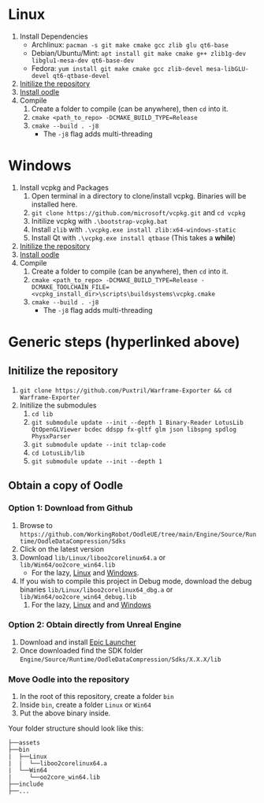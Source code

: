 # Linux

1. Install Dependencies
    * Archlinux: `pacman -s git make cmake gcc zlib glu qt6-base`
    * Debian/Ubuntu/Mint: `apt install git make cmake g++ zlib1g-dev libglu1-mesa-dev qt6-base-dev`
    * Fedora: `yum install git make cmake gcc zlib-devel mesa-libGLU-devel qt6-qtbase-devel`
1. [Initilize the repository](#initilize-the-repository)
1. [Install oodle](#obtain-a-copy-of-oodle)
1. Compile
    1. Create a folder to compile (can be anywhere), then `cd` into it.
    1. `cmake <path_to_repo> -DCMAKE_BUILD_TYPE=Release`
    1. `cmake --build . -j8`
        - The `-j8` flag adds multi-threading

# Windows

1. Install vcpkg and Packages
    1. Open terminal in a directory to clone/install vcpkg. Binaries will be installed here.
    1. `git clone https://github.com/microsoft/vcpkg.git` and `cd vcpkg`
    1. Initilize vcpkg with `.\bootstrap-vcpkg.bat`
    1. Install `zlib` with `.\vcpkg.exe install zlib:x64-windows-static`
    1. Install Qt with `.\vcpkg.exe install qtbase` (This takes a **while**)
1. [Initilize the repository](#initilize-the-repository)
1. [Install oodle](#obtain-a-copy-of-oodle)
1. Compile
    1. Create a folder to compile (can be anywhere), then `cd` into it.
    1. `cmake <path_to_repo> -DCMAKE_BUILD_TYPE=Release -DCMAKE_TOOLCHAIN_FILE=<vcpkg_install_dir>\scripts\buildsystems\vcpkg.cmake`
    1. `cmake --build . -j8`
        - The `-j8` flag adds multi-threading

# Generic steps (hyperlinked above)

## Initilize the repository
1. `git clone https://github.com/Puxtril/Warframe-Exporter && cd Warframe-Exporter`
1. Initilize the submodules
	1. `cd lib`
	1. `git submodule update --init --depth 1 Binary-Reader LotusLib QtOpenGLViewer bcdec ddspp fx-gltf glm json libspng spdlog PhysxParser`
    1. `git submodule update --init tclap-code`
    1. `cd LotusLib/lib`
    1. `git submodule update --init --depth 1`


## Obtain a copy of Oodle

### Option 1: Download from Github

1. Browse to `https://github.com/WorkingRobot/OodleUE/tree/main/Engine/Source/Runtime/OodleDataCompression/Sdks`
1. Click on the latest version
1. Download `lib/Linux/liboo2corelinux64.a` or `lib/Win64/oo2core_win64.lib`
    - For the lazy, [Linux](https://github.com/WorkingRobot/OodleUE/raw/refs/heads/main/Engine/Source/Runtime/OodleDataCompression/Sdks/2.9.12/lib/Linux/liboo2corelinux64.a) and [Windows](https://github.com/WorkingRobot/OodleUE/raw/refs/heads/main/Engine/Source/Runtime/OodleDataCompression/Sdks/2.9.12/lib/Win64/oo2core_win64.lib).
1. If you wish to compile this project in Debug mode, download the debug binaries `lib/Linux/liboo2corelinux64_dbg.a` or `lib/Win64/oo2core_win64_debug.lib`
    1. For the lazy, [Linux](https://github.com/WorkingRobot/OodleUE/raw/refs/heads/main/Engine/Source/Runtime/OodleDataCompression/Sdks/2.9.12/lib/Linux/liboo2corelinux64_dbg.a) and and [Windows](https://github.com/WorkingRobot/OodleUE/raw/refs/heads/main/Engine/Source/Runtime/OodleDataCompression/Sdks/2.9.12/lib/Win64/oo2core_win64_debug.lib)

### Option 2: Obtain directly from Unreal Engine

1. Download and install [Epic Launcher](https://store.epicgames.com)
1. Once downloaded find the SDK folder `Engine/Source/Runtime/OodleDataCompression/Sdks/X.X.X/lib`

### Move Oodle into the repository

1. In the root of this repository, create a folder `bin`
1. Inside `bin`, create a folder `Linux` or `Win64`
1. Put the above binary inside.

Your folder structure should look like this:

```
├──assets
├──bin
|  ├──Linux
|  |  └──liboo2corelinux64.a
|  └──Win64
|     └──oo2core_win64.lib
├──include
├──...
```